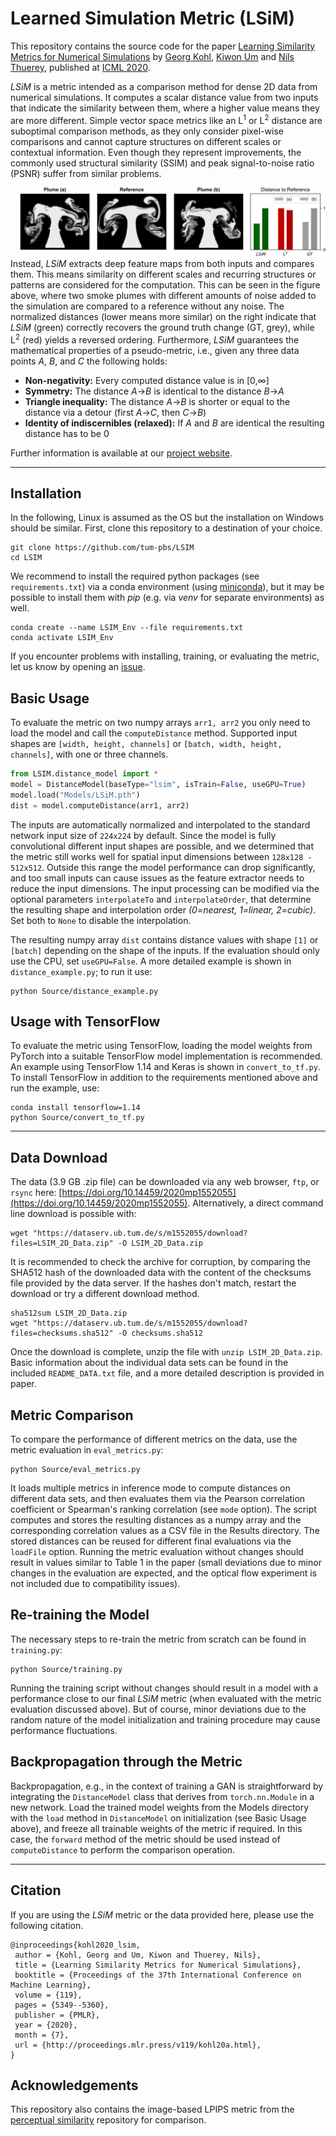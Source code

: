 # Learned Simulation Metric (LSiM)
This repository contains the source code for the paper [Learning Similarity Metrics for Numerical Simulations](https://arxiv.org/abs/2002.07863) by [Georg Kohl](https://ge.in.tum.de/about/georg-kohl/), [Kiwon Um](https://ge.in.tum.de/about/kiwon/) and [Nils Thuerey](https://ge.in.tum.de/about/n-thuerey/), published at [ICML 2020](https://icml.cc/Conferences/2020).

*LSiM* is a metric intended as a comparison method for dense 2D data from numerical simulations. It computes a scalar distance value from two inputs that indicate the similarity between them, where a higher value means they are more different. Simple vector space metrics like an L<sup>1</sup> or L<sup>2</sup> distance are suboptimal comparison methods, as they only consider pixel-wise comparisons and cannot capture structures on different scales or contextual information. Even though they represent improvements, the commonly used structural similarity (SSIM) and peak signal-to-noise ratio (PSNR) suffer from similar problems.

![Plume Comparison](Images/plumeComparisonPlot.png)
Instead, *LSiM* extracts deep feature maps from both inputs and compares them. This means similarity on different scales and recurring structures or patterns are considered for the computation. This can be seen in the figure above, where two smoke plumes with different amounts of noise added to the simulation are compared to a reference without any noise. The normalized distances (lower means more similar) on the right indicate that *LSiM* (green) correctly recovers the ground truth change (GT, grey), while L<sup>2</sup> (red) yields a reversed ordering. Furthermore, *LSiM* guarantees the mathematical properties of a pseudo-metric, i.e., given any three data points *A*, *B*, and *C* the following holds:
- **Non-negativity:** Every computed distance value is in [0,&infin;]
- **Symmetry:** The distance *A*&rarr;*B* is identical to the distance *B*&rarr;*A*
- **Triangle inequality:** The distance *A*&rarr;*B* is shorter or equal to the distance via a detour (first *A*&rarr;*C*, then *C*&rarr;*B*)
- **Identity of indiscernibles (relaxed):** If *A* and *B* are identical the resulting distance has to be 0

Further information is available at our [project website](https://ge.in.tum.de/publications/2020-lsim-kohl/).

-----------------------------------------------------------------------------------------------------

## Installation
In the following, Linux is assumed as the OS but the installation on Windows should be similar. First, clone this repository to a destination of your choice.
```
git clone https://github.com/tum-pbs/LSIM
cd LSIM
```
We recommend to install the required python packages (see `requirements.txt`) via a conda environment (using [miniconda](https://docs.conda.io/en/latest/miniconda.html)), but it may be possible to install them with *pip* (e.g. via *venv* for separate environments) as well.
```
conda create --name LSIM_Env --file requirements.txt
conda activate LSIM_Env
```
If you encounter problems with installing, training, or evaluating the metric, let us know by opening an [issue](https://github.com/tum-pbs/LSIM/issues).

## Basic Usage
To evaluate the metric on two numpy arrays `arr1, arr2` you only need to load the model and call the `computeDistance` method. Supported input shapes are `[width, height, channels]` or `[batch, width, height, channels]`, with one or three channels.
```python
from LSIM.distance_model import *
model = DistanceModel(baseType="lsim", isTrain=False, useGPU=True)
model.load("Models/LSiM.pth")
dist = model.computeDistance(arr1, arr2)
```
The inputs are automatically normalized and interpolated to the standard network input size of `224x224` by default. Since the model is fully convolutional different input shapes are possible, and we determined that the metric still works well for spatial input dimensions between `128x128 - 512x512`. Outside this range the model performance can drop significantly, and too small inputs can cause issues as the feature extractor needs to reduce the input dimensions.
The input processing can be modified via the optional parameters `interpolateTo` and `interpolateOrder`, that determine the resulting shape and interpolation order *(0=nearest, 1=linear, 2=cubic)*. Set both to `None` to disable the interpolation.

The resulting numpy array `dist` contains distance values with shape `[1]` or `[batch]` depending on the shape of the inputs. If the evaluation should only use the CPU, set `useGPU=False`. A more detailed example is shown in `distance_example.py`; to run it use:
```
python Source/distance_example.py
```


## Usage with TensorFlow
To evaluate the metric using TensorFlow, loading the model weights from PyTorch into a suitable TensorFlow model implementation is recommended. An example using TensorFlow 1.14 and Keras is shown in `convert_to_tf.py`. To install TensorFlow in addition to the requirements mentioned above and run the example, use:
```
conda install tensorflow=1.14
python Source/convert_to_tf.py
```

-----------------------------------------------------------------------------------------------------

## Data Download
The data (3.9 GB .zip file) can be downloaded via any web browser, `ftp`, or `rsync` here: [https://doi.org/10.14459/2020mp1552055](https://doi.org/10.14459/2020mp1552055). Alternatively, a direct command line download is possible with:
```
wget "https://dataserv.ub.tum.de/s/m1552055/download?files=LSIM_2D_Data.zip" -O LSIM_2D_Data.zip
```
It is recommended to check the archive for corruption, by comparing the SHA512 hash of the downloaded data with the content of the checksums file provided by the data server. If the hashes don't match, restart the download or try a different download method.
```
sha512sum LSIM_2D_Data.zip
wget "https://dataserv.ub.tum.de/s/m1552055/download?files=checksums.sha512" -O checksums.sha512
```
Once the download is complete, unzip the file with `unzip LSIM_2D_Data.zip`. Basic information about the individual data sets can be found in the included `README_DATA.txt` file, and a more detailed description is provided in paper. 


## Metric Comparison
To compare the performance of different metrics on the data, use the metric evaluation in `eval_metrics.py`:
```
python Source/eval_metrics.py
```
It loads multiple metrics in inference mode to compute distances on different data sets, and then evaluates them via the Pearson correlation coefficient or Spearman's ranking correlation (see `mode` option). The script computes and stores the resulting distances as a numpy array and the corresponding correlation values as a CSV file in the Results directory. The stored distances can be reused for different final evaluations via the `loadFile` option. Running the metric evaluation without changes should result in values similar to Table 1 in the paper (small deviations due to minor changes in the evaluation are expected, and the optical flow experiment is not included due to compatibility issues).

## Re-training the Model
The necessary steps to re-train the metric from scratch can be found in `training.py`:
```
python Source/training.py
```
Running the training script without changes should result in a model with a performance close to our final *LSiM* metric (when evaluated with the metric evaluation discussed above). But of course, minor deviations due to the random nature of the model initialization and training procedure may cause performance fluctuations.

## Backpropagation through the Metric
Backpropagation, e.g., in the context of training a GAN is straightforward by integrating the `DistanceModel` class that derives from `torch.nn.Module` in a new network. Load the trained model weights from the Models directory with the `load` method in `DistanceModel` on initialization (see Basic Usage above), and freeze all trainable weights of the metric if required. In this case, the `forward` method of the metric should be used instead of `computeDistance` to perform the comparison operation.

-----------------------------------------------------------------------------------------------------

## Citation
If you are using the *LSiM* metric or the data provided here, please use the following citation.
```
@inproceedings{kohl2020_lsim,
 author = {Kohl, Georg and Um, Kiwon and Thuerey, Nils},
 title = {Learning Similarity Metrics for Numerical Simulations},
 booktitle = {Proceedings of the 37th International Conference on Machine Learning},
 volume = {119},
 pages = {5349--5360},
 publisher = {PMLR},
 year = {2020},
 month = {7},
 url = {http://proceedings.mlr.press/v119/kohl20a.html},
}
```

## Acknowledgements
This repository also contains the image-based LPIPS metric from the [perceptual similarity](https://github.com/richzhang/PerceptualSimilarity) repository for comparison.

